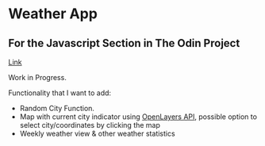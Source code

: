# Weather App
## For the Javascript Section in The Odin Project
[Link](https://www.theodinproject.com/lessons/node-path-javascript-weather-app)

Work in Progress.

Functionality that I want to add:
* Random City Function.
* Map with current city indicator using [OpenLayers API](https://openlayers.org/), possible option to select city/coordinates by clicking the map
* Weekly weather view & other weather statistics